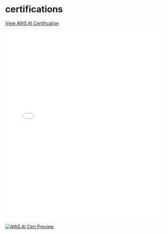 # certifications


[View AWS AI Certification](AI-practitioner-AWS-cert.pdf)


<embed src="AI-practitioner-AWS-cert.pdf" width="100%" height="600px" type="application/pdf">

[![AWS AI Cert Preview](images/AWS-practitioner-AI-cert-image.png)](AI-practitioner-AWS-cert.pdf)




